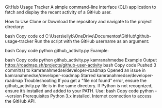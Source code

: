 
GitHub Usage Tracker
A simple command-line interface (CLI) application to fetch and display the recent activity of a GitHub user.

How to Use
Clone or Download the repository and navigate to the project directory:

bash
Copy code
cd C:\Users\ellyb\OneDrive\Documentos\GitHub\github-usage-tracker
Run the script with the GitHub username as an argument:

bash
Copy code
python github_activity.py <username>
Example:

bash
Copy code
python github_activity.py kamranahmedse
Example Output
https://roadmap.sh/projects/github-user-activity
bash
Copy code
Pushed 3 commit(s) to kamranahmedse/developer-roadmap
Opened an issue in kamranahmedse/developer-roadmap
Starred kamranahmedse/developer-roadmap
Troubleshooting
If you get a "file not found" error, ensure the github_activity.py file is in the same directory.
If Python is not recognized, ensure it’s installed and added to your PATH. Use:
bash
Copy code
python --version
Prerequisites
Python 3.x installed.
Internet connection to access the GitHub API.

